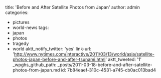title: 'Before and After Satellite Photos from Japan'
author: admin
categories:
  - pictures
  - world-news
tags:
  - japan
  - photos
  - tragedy
  - world
aktt_notify_twitter: 'yes'
link-url: 'http://www.nytimes.com/interactive/2011/03/13/world/asia/satellite-photos-japan-before-and-after-tsunami.html'
aktt_tweeted: '1'
_wpghs_github_path: _posts/2011-03-18-before-and-after-satellite-photos-from-japan.md
id: 7b84eaef-310c-4531-a745-cb0ac013bad4
